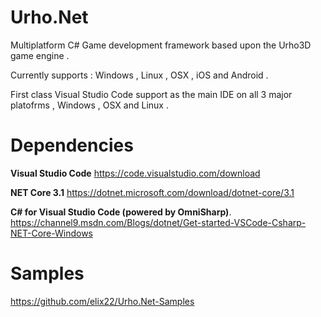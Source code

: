 # Urho.Net
Multiplatform C# Game development framework based upon the Urho3D game engine .

Currently supports : Windows , Linux , OSX , iOS and Android .

First class Visual Studio Code support as the main IDE on all 3 major platofrms , Windows , OSX and Linux .

# Dependencies
**Visual Studio Code** https://code.visualstudio.com/download

**NET Core 3.1**  https://dotnet.microsoft.com/download/dotnet-core/3.1

**C# for Visual Studio Code (powered by OmniSharp)**. https://channel9.msdn.com/Blogs/dotnet/Get-started-VSCode-Csharp-NET-Core-Windows

# Samples 
https://github.com/elix22/Urho.Net-Samples
